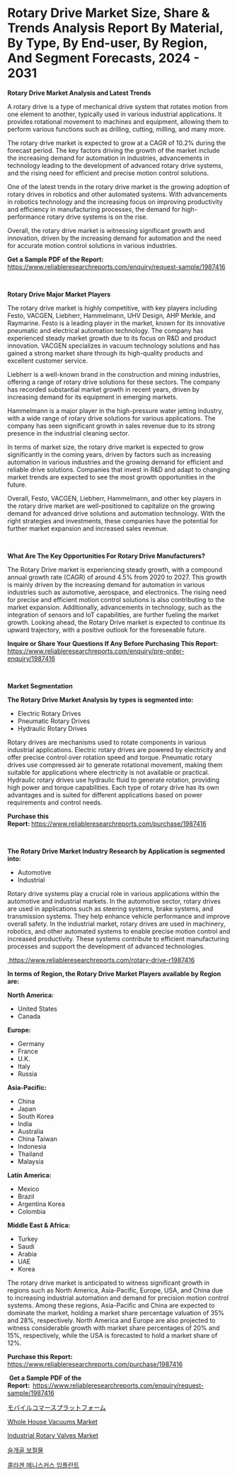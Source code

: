 <p><h1>Rotary Drive Market Size, Share & Trends Analysis Report By Material, By Type, By End-user, By Region, And Segment Forecasts, 2024 - 2031</h1></p><p><strong>Rotary Drive Market Analysis and Latest Trends</strong></p>
<p><p>A rotary drive is a type of mechanical drive system that rotates motion from one element to another, typically used in various industrial applications. It provides rotational movement to machines and equipment, allowing them to perform various functions such as drilling, cutting, milling, and many more.</p><p>The rotary drive market is expected to grow at a CAGR of 10.2% during the forecast period. The key factors driving the growth of the market include the increasing demand for automation in industries, advancements in technology leading to the development of advanced rotary drive systems, and the rising need for efficient and precise motion control solutions.</p><p>One of the latest trends in the rotary drive market is the growing adoption of rotary drives in robotics and other automated systems. With advancements in robotics technology and the increasing focus on improving productivity and efficiency in manufacturing processes, the demand for high-performance rotary drive systems is on the rise.</p><p>Overall, the rotary drive market is witnessing significant growth and innovation, driven by the increasing demand for automation and the need for accurate motion control solutions in various industries.</p></p>
<p><strong>Get a Sample PDF of the Report:&nbsp;</strong> <a href="https://www.reliableresearchreports.com/enquiry/request-sample/1987416">https://www.reliableresearchreports.com/enquiry/request-sample/1987416</a></p>
<p>&nbsp;</p>
<p><strong>Rotary Drive Major Market Players</strong></p>
<p><p>The rotary drive market is highly competitive, with key players including Festo, VACGEN, Liebherr, Hammelmann, UHV Design, AHP Merkle, and Raymarine. Festo is a leading player in the market, known for its innovative pneumatic and electrical automation technology. The company has experienced steady market growth due to its focus on R&D and product innovation. VACGEN specializes in vacuum technology solutions and has gained a strong market share through its high-quality products and excellent customer service.</p><p>Liebherr is a well-known brand in the construction and mining industries, offering a range of rotary drive solutions for these sectors. The company has recorded substantial market growth in recent years, driven by increasing demand for its equipment in emerging markets. </p><p>Hammelmann is a major player in the high-pressure water jetting industry, with a wide range of rotary drive solutions for various applications. The company has seen significant growth in sales revenue due to its strong presence in the industrial cleaning sector.</p><p>In terms of market size, the rotary drive market is expected to grow significantly in the coming years, driven by factors such as increasing automation in various industries and the growing demand for efficient and reliable drive solutions. Companies that invest in R&D and adapt to changing market trends are expected to see the most growth opportunities in the future. </p><p>Overall, Festo, VACGEN, Liebherr, Hammelmann, and other key players in the rotary drive market are well-positioned to capitalize on the growing demand for advanced drive solutions and automation technology. With the right strategies and investments, these companies have the potential for further market expansion and increased sales revenue.</p></p>
<p>&nbsp;</p>
<p><strong>What Are The Key Opportunities For Rotary Drive Manufacturers?</strong></p>
<p><p>The Rotary Drive market is experiencing steady growth, with a compound annual growth rate (CAGR) of around 4.5% from 2020 to 2027. This growth is mainly driven by the increasing demand for automation in various industries such as automotive, aerospace, and electronics. The rising need for precise and efficient motion control solutions is also contributing to the market expansion. Additionally, advancements in technology, such as the integration of sensors and IoT capabilities, are further fueling the market growth. Looking ahead, the Rotary Drive market is expected to continue its upward trajectory, with a positive outlook for the foreseeable future.</p></p>
<p><strong>Inquire or Share Your Questions If Any Before Purchasing This Report:</strong> <a href="https://www.reliableresearchreports.com/enquiry/pre-order-enquiry/1987416">https://www.reliableresearchreports.com/enquiry/pre-order-enquiry/1987416</a></p>
<p>&nbsp;</p>
<p><strong>Market Segmentation</strong></p>
<p><strong>The Rotary Drive Market Analysis by types is segmented into:</strong></p>
<p><ul><li>Electric Rotary Drives</li><li>Pneumatic Rotary Drives</li><li>Hydraulic Rotary Drives</li></ul></p>
<p><p>Rotary drives are mechanisms used to rotate components in various industrial applications. Electric rotary drives are powered by electricity and offer precise control over rotation speed and torque. Pneumatic rotary drives use compressed air to generate rotational movement, making them suitable for applications where electricity is not available or practical. Hydraulic rotary drives use hydraulic fluid to generate rotation, providing high power and torque capabilities. Each type of rotary drive has its own advantages and is suited for different applications based on power requirements and control needs.</p></p>
<p><strong>Purchase this Report:&nbsp;</strong><a href="https://www.reliableresearchreports.com/purchase/1987416">https://www.reliableresearchreports.com/purchase/1987416</a></p>
<p>&nbsp;</p>
<p><strong>The Rotary Drive Market Industry Research by Application is segmented into:</strong></p>
<p><ul><li>Automotive</li><li>Industrial</li></ul></p>
<p><p>Rotary drive systems play a crucial role in various applications within the automotive and industrial markets. In the automotive sector, rotary drives are used in applications such as steering systems, brake systems, and transmission systems. They help enhance vehicle performance and improve overall safety. In the industrial market, rotary drives are used in machinery, robotics, and other automated systems to enable precise motion control and increased productivity. These systems contribute to efficient manufacturing processes and support the development of advanced technologies.</p></p>
<p><a href="https://www.reliableresearchreports.com/rotary-drive-r1987416">&nbsp;https://www.reliableresearchreports.com/rotary-drive-r1987416</a></p>
<p><strong>In terms of Region, the Rotary Drive Market Players available by Region are:</strong></p>
<p>
    <p> <strong> North America: </strong>
        <ul>
            <li>United States</li>
            <li>Canada</li>
        </ul>
        </p> 
    <p> <strong> Europe: </strong>
        <ul>
            <li>Germany</li>
            <li>France</li>
            <li>U.K.</li>
            <li>Italy</li>
            <li>Russia</li>
        </ul>
        </p> 
    <p> <strong> Asia-Pacific: </strong>
        <ul>
            <li>China</li>
            <li>Japan</li>
            <li>South Korea</li>
            <li>India</li>
            <li>Australia</li>
            <li>China Taiwan</li>
            <li>Indonesia</li>
            <li>Thailand</li>
            <li>Malaysia</li>
        </ul>
        </p> 
    <p> <strong> Latin America: </strong>
        <ul>
            <li>Mexico</li>
            <li>Brazil</li>
            <li>Argentina Korea</li>
            <li>Colombia</li>
        </ul>
        </p> 
    <p> <strong> Middle East & Africa: </strong>
        <ul>
            <li>Turkey</li>
            <li>Saudi</li>
            <li>Arabia</li>
            <li>UAE</li>
            <li>Korea</li>
        </ul>
    </p>
    </p>
<p><p>The rotary drive market is anticipated to witness significant growth in regions such as North America, Asia-Pacific, Europe, USA, and China due to increasing industrial automation and demand for precision motion control systems. Among these regions, Asia-Pacific and China are expected to dominate the market, holding a market share percentage valuation of 35% and 28%, respectively. North America and Europe are also projected to witness considerable growth with market share percentages of 20% and 15%, respectively, while the USA is forecasted to hold a market share of 12%.</p></p>
<p><strong>Purchase this Report: </strong><a href="https://www.reliableresearchreports.com/purchase/1987416">https://www.reliableresearchreports.com/purchase/1987416</a></p>
<p>&nbsp;<strong>Get a Sample PDF of the Report:&nbsp;&nbsp;</strong><a href="https://www.reliableresearchreports.com/enquiry/request-sample/1987416">https://www.reliableresearchreports.com/enquiry/request-sample/1987416</a></p>
<p><strong></strong></p>
<p><p><a href="https://github.com/hilmi-2a/Market-Research-Report-List-1/blob/main/201689834228.md">モバイルコマースプラットフォーム</a></p><p><a href="https://github.com/yoshih12/Market-Research-Report-List-3/blob/main/whole-house-vacuums-market.md">Whole House Vacuums Market</a></p><p><a href="https://github.com/castoriffic/Market-Research-Report-List-4/blob/main/industrial-rotary-valves-market.md">Industrial Rotary Valves Market</a></p><p><a href="https://github.com/nuekbpymrrz5/Market-Research-Report-List-1/blob/main/773543231354.md">슬개골 보철물</a></p><p><a href="https://github.com/BrettWeberrt8767765/Market-Research-Report-List-1/blob/main/817722531355.md">콜라겐 메니스커스 임플란트</a></p></p>